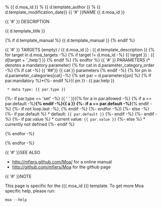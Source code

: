 % {{ d.moa_id }}
% {{ d.template_author }}
% {{ d.template_modification_date}}
{{ '#' }}NAME
{{ d.moa_id }}

{{ '#' }} DESCRIPTION 

{{ d.template_title }}

{% if d.template_manual %}
{{ d.template_manual }}
{% endif %}

{{ '#' }} TARGETS
(empty) / {{ d.moa_id }}
:    {{ d.template_description }}
{% for target in d.moa_targets -%}
{% if target != d.moa_id -%}
{{ target }}
:    {{ d[target + '_help'] }}
{% endif %}
{% endfor %}
{{ '#' }} PARAMETERS
(* denotes a mandatory parameter)
{% for cat in d.parameter_category_order -%}
{% if cat -%}
{{ '##'}} {{ cat }} parameters
{% endif -%}
{% for pn in d.parameter_categories[cat] -%}
{% set par = d.parameters[pn] %}
{% if par.mandatory %}*{%- endif %}{{ pn }}
:    {{ par.help }}

     * data type: {{ par.type }}
{%- if par.type == 'set' -%}
{{ ' ' }}({% for a in par.allowed -%}
{% if a == par.default -%}__{% endif -%}{{ a }}
{%- if a == par.default -%}__{% endif -%}
{%- if not loop.last -%}, {% endif -%}
{%- endfor -%})
{%- else -%}
{%- if par.default %}
     * default: `{{ par.default }}`
{%- endif -%}
{%- endif -%}
{%- if par.value %}
     * current value: `{{ par.value }}`
{%- else %}
     * currently not defined
{%- endif %}

{% endfor -%}

{% endfor -%}

{{ '#' }}SEE ALSO 

- http://mfiers.github.com/Moa/ for a online manual
- http://github.com/mfiers/Moa for the github page

{{ '#' }}NOTE 

This page is specific for the ({{ moa_id }}) template. To get more Moa
specific help, please run:

    moa --help
